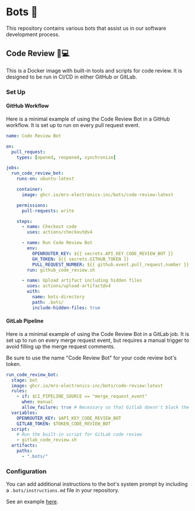 # Bots 🤖

This repository contains various bots that assist us in our software development process.

## Code Review 🧐💻

This is a Docker image with built-in tools and scripts for code review. It is designed to be run in CI/CD in either GitHub or GitLab.

### Set Up

#### GitHub Workflow

Here is a minimal example of using the Code Review Bot in a GitHub workflow. It is set up to run on every pull request event.

```yaml
name: Code Review Bot

on:
  pull_request:
    types: [opened, reopened, synchronize]

jobs:
  run_code_review_bot:
    runs-on: ubuntu-latest

    container:
      image: ghcr.io/mrs-electronics-inc/bots/code-review:latest

    permissions:
      pull-requests: write

    steps:
      - name: Checkout code
        uses: actions/checkout@v4

      - name: Run Code Review Bot
        env:
          OPENROUTER_KEY: ${{ secrets.API_KEY_CODE_REVIEW_BOT }}
          GH_TOKEN: ${{ secrets.GITHUB_TOKEN }}
          PULL_REQUEST_NUMBER: ${{ github.event.pull_request.number }}
        run: github_code_review.sh

      - name: Upload artifact including hidden files
        uses: actions/upload-artifact@v4
        with:
          name: bots-directory
          path: .bots/
          include-hidden-files: true
```

#### GitLab Pipeline

Here is a minimal example of using the Code Review Bot in a GitLab job. It is set up to run on every merge request event, but requires a manual trigger to avoid filling up the merge request comments.

Be sure to use the name "Code Review Bot" for your code review bot's token.

```yaml
run_code_review_bot:
  stage: bot
  image: ghcr.io/mrs-electronics-inc/bots/code-review:latest
  rules:
    - if: $CI_PIPELINE_SOURCE == "merge_request_event"
      when: manual
      allow_failure: true # Necessary so that Gitlab doesn't block the pipeline
  variables:
    OPENROUTER_KEY: $API_KEY_CODE_REVIEW_BOT
    GITLAB_TOKEN: $TOKEN_CODE_REVIEW_BOT
  script:
    # Run the built-in script for GitLab code review
    - gitlab_code_review.sh
  artifacts:
    paths:
      - ".bots/"
```

### Configuration

You can add additional instructions to the bot's system prompt by including a `.bots/instructions.md` file in your repository.

See an example [here](/.bots/instructions.md).

